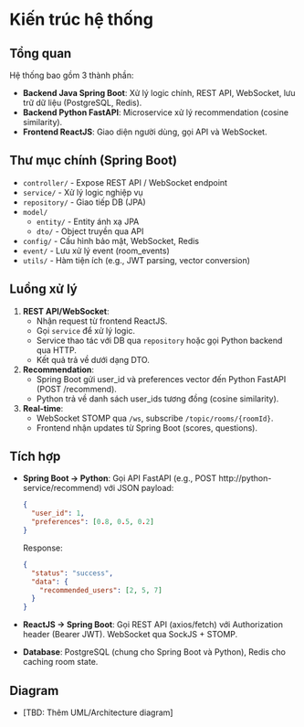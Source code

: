 # Kiến trúc hệ thống

## Tổng quan

Hệ thống bao gồm 3 thành phần:

- **Backend Java Spring Boot**: Xử lý logic chính, REST API, WebSocket, lưu trữ dữ liệu (PostgreSQL, Redis).
- **Backend Python FastAPI**: Microservice xử lý recommendation (cosine similarity).
- **Frontend ReactJS**: Giao diện người dùng, gọi API và WebSocket.

## Thư mục chính (Spring Boot)

- `controller/` - Expose REST API / WebSocket endpoint
- `service/` - Xử lý logic nghiệp vụ
- `repository/` - Giao tiếp DB (JPA)
- `model/`
  - `entity/` - Entity ánh xạ JPA
  - `dto/` - Object truyền qua API
- `config/` - Cấu hình bảo mật, WebSocket, Redis
- `event/` - Lưu xử lý event (room_events)
- `utils/` - Hàm tiện ích (e.g., JWT parsing, vector conversion)

## Luồng xử lý

1. **REST API/WebSocket**:
   - Nhận request từ frontend ReactJS.
   - Gọi `service` để xử lý logic.
   - Service thao tác với DB qua `repository` hoặc gọi Python backend qua HTTP.
   - Kết quả trả về dưới dạng DTO.
2. **Recommendation**:
   - Spring Boot gửi user_id và preferences vector đến Python FastAPI (POST /recommend).
   - Python trả về danh sách user_ids tương đồng (cosine similarity).
3. **Real-time**:
   - WebSocket STOMP qua `/ws`, subscribe `/topic/rooms/{roomId}`.
   - Frontend nhận updates từ Spring Boot (scores, questions).

## Tích hợp

- **Spring Boot -&gt; Python**: Gọi API FastAPI (e.g., POST http://python-service/recommend) với JSON payload:

  ```json
  {
    "user_id": 1,
    "preferences": [0.8, 0.5, 0.2]
  }
  ```

  Response:

  ```json
  {
    "status": "success",
    "data": {
      "recommended_users": [2, 5, 7]
    }
  }
  ```
- **ReactJS -&gt; Spring Boot**: Gọi REST API (axios/fetch) với Authorization header (Bearer JWT). WebSocket qua SockJS + STOMP.
- **Database**: PostgreSQL (chung cho Spring Boot và Python), Redis cho caching room state.

## Diagram

- \[TBD: Thêm UML/Architecture diagram\]